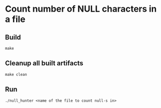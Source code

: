 # Count number of NULL characters in a file

## Build
```
make
```

## Cleanup all built artifacts
```
make clean
```

## Run
```
./null_hunter <name of the file to count null-s in>
```